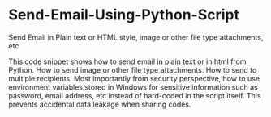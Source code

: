 # Send-Email-Using-Python-Script
Send Email in Plain text or HTML style, image or other file type attachments, etc 

This code snippet shows how to send email in plain text or in html from Python. 
How to send image or other file type attachments. How to send to multiple recipients.
Most importantly from security perspective, how to use environment variables stored in Windows for sensitive information such as password, email address, etc instead of hard-coded in the script itself. This prevents accidental data leakage when sharing codes. 

